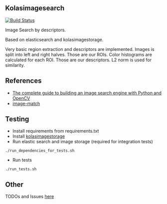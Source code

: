 ## Kolasimagesearch

[![Build Status](https://travis-ci.org/serge-m/kolasimagesearch.svg?branch=master)](https://travis-ci.org/serge-m/kolasimagesearch)

Image Search by descriptors. 

Based on elasticsearch and kolasimagestorage.

Very basic region extraction and descriptors are implemented. 
Images is split into left and right halves. 
Those are our ROIs. 
Color histograms are calculated for each ROI. 
Those are our descriptors.
L2 norm is used for similarity.

## References 
* [The complete guide to building an image search engine with Python and OpenCV](http://www.pyimagesearch.com/2014/12/01/complete-guide-building-image-search-engine-python-opencv/)
* [image-match](https://github.com/ascribe/image-match)

## Testing
* Install requirements from requirements.txt
* Install [kolasimagestorage](https://github.com/serge-m/kolasimagestorage)
* Run elastic search and image storage (required for integration tests)
 ```
 ./run_dependencies_for_tests.sh
 ```
 
* Run tests
 ```
 ./run_tests.sh
 ```

## Other

TODOs and Issues [here](https://github.com/serge-m/kolasimagesearch/issues)
